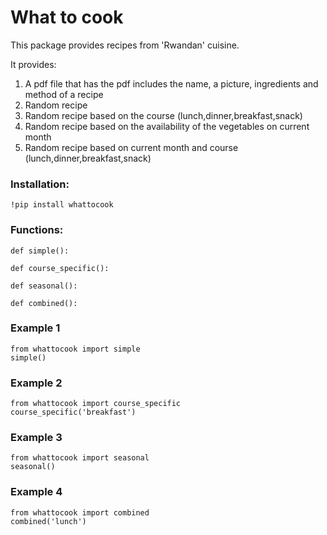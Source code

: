 # What to cook
This package provides recipes from 'Rwandan' cuisine.

It provides:

1. A pdf file that has the pdf includes the name, a picture, ingredients and method of a recipe
2. Random recipe
3. Random recipe based on the course (lunch,dinner,breakfast,snack)
4. Random recipe based on the availability of the vegetables on current month
5. Random recipe based on current month and course (lunch,dinner,breakfast,snack)


### Installation:
    !pip install whattocook

### Functions:
    def simple():

    def course_specific():

    def seasonal():

    def combined():


### Example 1
    from whattocook import simple
    simple()


### Example 2
    from whattocook import course_specific
    course_specific('breakfast')


### Example 3
    from whattocook import seasonal
    seasonal()


### Example 4
    from whattocook import combined
    combined('lunch')